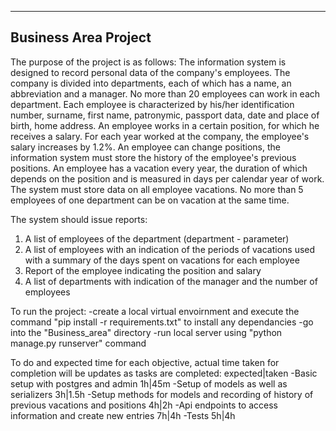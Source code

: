 -------------------------------
Business Area Project
-------------------------------

The purpose of the project is as follows:
The information system is designed to record personal data of the company's employees. 
The company is divided into departments, each of which has a name, an abbreviation and a manager. No more than 20 employees can work in each department. 
Each employee is characterized by his/her identification number, surname, first name, patronymic, passport data, date and place of birth, home address. 
An employee works in a certain position, for which he receives a salary. 
For each year worked at the company, the employee's salary increases by 1.2%. An employee can change positions, 
the information system must store the history of the employee's previous positions. An employee has a vacation every year, 
the duration of which depends on the position and is measured in days per calendar year of work. The system must store data on all employee vacations. 
No more than 5 employees of one department can be on vacation at the same time.

The system should issue reports:
1. A list of employees of the department (department - parameter)
2. A list of employees with an indication of the periods of vacations used with a summary of the days spent on vacations for each employee
3. Report of the employee indicating the position and salary
4. A list of departments with indication of the manager and the number of employees


To run the project:
    -create a local virtual envoirnment and execute the command "pip install -r requirements.txt" to install any dependancies
    -go into the "Business_area" directory
    -run local server using "python manage.py runserver" command

To do and expected time for each objective, actual time taken for completion will be updates as tasks are completed:  expected|taken
    -Basic setup with postgres and admin                                                                                    1h|45m
    -Setup of models as well as serializers                                                                                 3h|1.5h
    -Setup methods for models and recording of history of previous vacations and positions                                  4h|2h
    -Api endpoints to access information and create new entries                                                             7h|4h
    -Tests                                                                                                                  5h|4h


